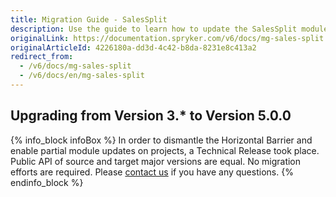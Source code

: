 ```yaml
---
title: Migration Guide - SalesSplit
description: Use the guide to learn how to update the SalesSplit module.
originalLink: https://documentation.spryker.com/v6/docs/mg-sales-split
originalArticleId: 4226180a-dd3d-4c42-b8da-8231e8c413a2
redirect_from:
  - /v6/docs/mg-sales-split
  - /v6/docs/en/mg-sales-split
---
```


## Upgrading from Version 3.* to Version 5.0.0

{% info_block infoBox %}
In order to dismantle the Horizontal Barrier and enable partial module updates on projects, a Technical Release took place. Public API of source and target major versions are equal. No migration efforts are required. Please [contact us](https://spryker.com/en/support/) if you have any questions.
{% endinfo_block %}
